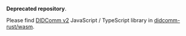 **Deprecated repository**.

Please find [DIDComm v2](https://identity.foundation/didcomm-messaging/spec) JavaScript / TypeScript 
library in [didcomm-rust/wasm](https://github.com/sicpa-dlab/didcomm-rust/tree/main/wasm).

